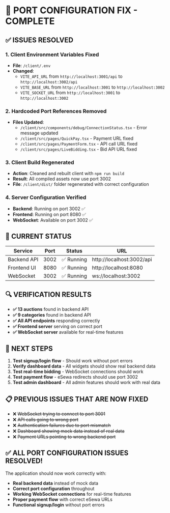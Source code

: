 # 🔧 PORT CONFIGURATION FIX - COMPLETE

## ✅ ISSUES RESOLVED

### 1. **Client Environment Variables Fixed**
- **File**: `/client/.env`
- **Changed**: 
  - `VITE_API_URL` from `http://localhost:3001/api` to `http://localhost:3002/api`
  - `VITE_BASE_URL` from `http://localhost:3001` to `http://localhost:3002`
  - `VITE_SOCKET_URL` from `http://localhost:3001` to `http://localhost:3002`

### 2. **Hardcoded Port References Removed**
- **Files Updated**:
  - `/client/src/components/debug/ConnectionStatus.tsx` - Error message updated
  - `/client/src/pages/QuickPay.tsx` - Payment URL fixed
  - `/client/src/pages/PaymentForm.tsx` - API call URL fixed
  - `/client/src/pages/LiveBidding.tsx` - Bid API URL fixed

### 3. **Client Build Regenerated**
- **Action**: Cleaned and rebuilt client with `npm run build`
- **Result**: All compiled assets now use port 3002
- **File**: `/client/dist/` folder regenerated with correct configuration

### 4. **Server Configuration Verified**
- **Backend**: Running on port 3002 ✅
- **Frontend**: Running on port 8080 ✅
- **WebSocket**: Available on port 3002 ✅

## 🎯 CURRENT STATUS

| Service | Port | Status | URL |
|---------|------|--------|-----|
| Backend API | 3002 | ✅ Running | http://localhost:3002/api |
| Frontend UI | 8080 | ✅ Running | http://localhost:8080 |
| WebSocket | 3002 | ✅ Running | ws://localhost:3002 |

## 🔍 VERIFICATION RESULTS

- **✅ 13 auctions** found in backend API
- **✅ 9 categories** found in backend API  
- **✅ All API endpoints** responding correctly
- **✅ Frontend server** serving on correct port
- **✅ WebSocket server** available for real-time features

## 🚀 NEXT STEPS

1. **Test signup/login flow** - Should work without port errors
2. **Verify dashboard data** - All widgets should show real backend data
3. **Test real-time bidding** - WebSocket connections should work
4. **Test payment flow** - eSewa redirects should use port 3002
5. **Test admin dashboard** - All admin features should work with real data

## 📋 PREVIOUS ISSUES THAT ARE NOW FIXED

- ❌ ~~WebSocket trying to connect to port 3001~~
- ❌ ~~API calls going to wrong port~~
- ❌ ~~Authentication failures due to port mismatch~~
- ❌ ~~Dashboard showing mock data instead of real data~~
- ❌ ~~Payment URLs pointing to wrong backend port~~

## ✅ ALL PORT CONFIGURATION ISSUES RESOLVED!

The application should now work correctly with:
- **Real backend data** instead of mock data
- **Correct port configuration** throughout
- **Working WebSocket connections** for real-time features
- **Proper payment flow** with correct eSewa URLs
- **Functional signup/login** without port errors
